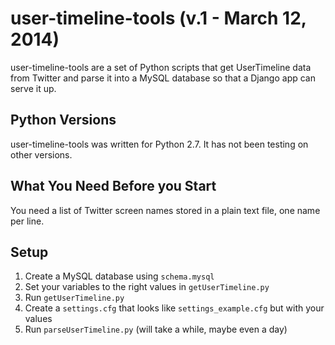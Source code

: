 user-timeline-tools (v.1 - March 12, 2014)
==========================================

user-timeline-tools are a set of Python scripts that get UserTimeline data from Twitter and parse it into a MySQL database so that a Django app can serve it up.

Python Versions
---------------
user-timeline-tools was written for Python 2.7. It has not been testing on other versions.

What You Need Before you Start
------------------------------
You need a list of Twitter screen names stored in a plain text file, one name per line.

Setup
-----
1. Create a MySQL database using ```schema.mysql```
2. Set your variables to the right values in 	```getUserTimeline.py```
3. Run ```getUserTimeline.py```
4. Create a ```settings.cfg``` that looks like ```settings_example.cfg``` but with your values
5. Run ```parseUserTimeline.py``` (will take a while, maybe even a day)

